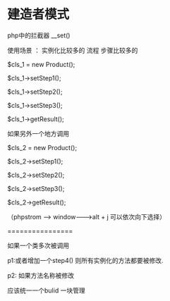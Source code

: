 # 建造者模式


php中的拦截器 __set()


使用场景 ： 实例化比较多的 流程 步骤比较多的


$cls_1 = new Product();

$cls_1->setStep1();

$cls_1->setStep2();

$cls_1->setStep3();

$cls_1->getResult();



如果另外一个地方调用

$cls_2 = new Product();

$cls_2->setStep1();

$cls_2->setStep2();

$cls_2->setStep3();

$cls_2->getResult();

（phpstrom --> window--->alt + j 可以依次向下选择）

================


如果一个类多次被调用

p1:或者增加一个step4() 则所有实例化的方法都要被修改.

p2: 如果方法名称被修改


应该统一一个bulid 一块管理




